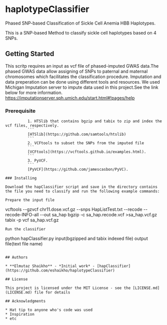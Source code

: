 # haplotypeClassifier
Phased SNP-based Classification of Sickle Cell Anemia HBB Haplotypes.

This is a SNP-based Method to classify sickle cell haplotypes based on 4 SNPs.

## Getting Started

This scritp requires an input as vcf file of phased-imputed GWAS data.The phased GWAS data allow assigning of SNPs to paternal and maternal chromosomes which facilitates the classification procedure. Imputation and data preperation can be done using different tools and resources. We used Michigan Imputation server to impute data used in this project.See the link below for more information.
https://imputationserver.sph.umich.edu/start.html#!pages/help
### Prerequisite
```
          1. HTSlib that contains bgzip and tabix to zip and index the vcf files, respectively.
          ```
          [HTSlib](https://github.com/samtools/htslib)
          ```
          2. VCFtools to subset the SNPs from the imputed file 
          ```
          [VCFtools](https://vcftools.github.io/examples.html).
          ```
          3. PyVCF.
          ```
          [PyVCF](https://github.com/jamescasbon/PyVC).

### Installing

Download the hapClassifier script and save in the directory contains the file you need to classify and run the following example commands:

Prepare the input file
```
vcftools --gzvcf chr11.dose.vcf.gz --snps HapListTest.txt --recode --recode-INFO-all --out sa_hap
bgzip -c sa_hap.recode.vcf >sa_hap.vcf.gz
tabix -p vcf sa_hap.vcf.gz
```
Run the classifier
```
python hapClassifier.py input(bgzipped and tabix indexed file) output file(text file name)
```

## Authors

* **Elmutaz Shaikho** - *Initial work* - [hapClassifier](https://github.com/eshaikho/haplotypeClassifier)

## License

This project is licensed under the MIT License - see the [LICENSE.md](LICENSE.md) file for details

## Acknowledgments

* Hat tip to anyone who's code was used
* Inspiration
* etc
